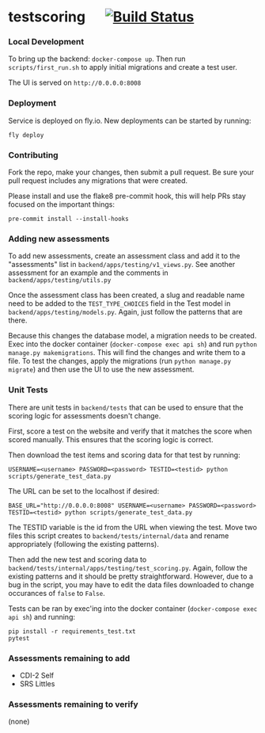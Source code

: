 # testscoring &nbsp;&nbsp;&nbsp;&nbsp; [![Build Status](https://travis-ci.org/mkokotovich/testscoring.svg?branch=master)](https://travis-ci.org/mkokotovich/testscoring)

### Local Development
To bring up the backend: `docker-compose up`. Then run `scripts/first_run.sh` to apply initial migrations and create a test user.

The UI is served on `http://0.0.0.0:8008`

### Deployment
Service is deployed on fly.io. New deployments can be started by running:
```
fly deploy
```

### Contributing
Fork the repo, make your changes, then submit a pull request. Be sure your pull request includes any migrations that were created.

Please install and use the flake8 pre-commit hook, this will help PRs stay focused on the important things:

```
pre-commit install --install-hooks
```

### Adding new assessments
To add new assessments, create an assessment class and add it to the "assessments" list in `backend/apps/testing/v1_views.py`. See another assessment for an example and the comments in `backend/apps/testing/utils.py`

Once the assessment class has been created, a slug and readable name need to be added to the `TEST_TYPE_CHOICES` field in the Test model in `backend/apps/testing/models.py`. Again, just follow the patterns that are there.

Because this changes the database model, a migration needs to be created. Exec into the docker container (`docker-compose exec api sh`) and run `python manage.py makemigrations`. This will find the changes and write them to a file. To test the changes, apply the migrations (run `python manage.py migrate`) and then use the UI to use the new assessment. 

### Unit Tests
There are unit tests in `backend/tests` that can be used to ensure that the scoring logic for assessments doesn't change. 

First, score a test on the website and verify that it matches the score when scored manually. This ensures that the scoring logic is correct. 

Then download the test items and scoring data for that test by running:  

```
USERNAME=<username> PASSWORD=<password> TESTID=<testid> python scripts/generate_test_data.py
```

The URL can be set to the localhost if desired:

```
BASE_URL="http://0.0.0.0:8008" USERNAME=<username> PASSWORD=<password> TESTID=<testid> python scripts/generate_test_data.py
```

The TESTID variable is the id from the URL when viewing the test. Move two files this script creates to `backend/tests/internal/data` and rename appropriately (following the existing patterns).

Then add the new test and scoring data to `backend/tests/internal/apps/testing/test_scoring.py`. Again, follow the existing patterns and it should be pretty straightforward. However, due to a bug in the script, you may have to edit the data files downloaded to change occurances of `false` to `False`.

Tests can be ran by exec'ing into the docker container (`docker-compose exec api sh`) and running:

```
pip install -r requirements_test.txt
pytest
```

### Assessments remaining to add
- CDI-2 Self
- SRS Littles

### Assessments remaining to verify
(none)

